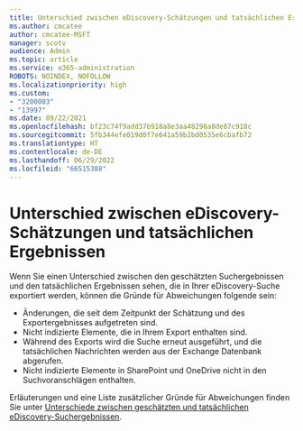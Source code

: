 ```yaml
---
title: Unterschied zwischen eDiscovery-Schätzungen und tatsächlichen Ergebnissen
ms.author: cmcatee
author: cmcatee-MSFT
manager: scotv
audience: Admin
ms.topic: article
ms.service: o365-administration
ROBOTS: NOINDEX, NOFOLLOW
ms.localizationpriority: high
ms.custom:
- "3200003"
- "13997"
ms.date: 09/22/2021
ms.openlocfilehash: bf23c74f9add37b918a8e3aa48298a8de87c918c
ms.sourcegitcommit: 5fb344efe019d0f7e641a59b2bd0535e6cbafb72
ms.translationtype: HT
ms.contentlocale: de-DE
ms.lasthandoff: 06/29/2022
ms.locfileid: "66515388"
---
```

# <a name="difference-in-ediscovery-estimates-and-actual-results"></a>Unterschied zwischen eDiscovery-Schätzungen und tatsächlichen Ergebnissen

Wenn Sie einen Unterschied zwischen den geschätzten Suchergebnissen und den tatsächlichen Ergebnissen sehen, die in Ihrer eDiscovery-Suche exportiert werden, können die Gründe für Abweichungen folgende sein:

- Änderungen, die seit dem Zeitpunkt der Schätzung und des Exportergebnisses aufgetreten sind.
- Nicht indizierte Elemente, die in Ihrem Export enthalten sind.
- Während des Exports wird die Suche erneut ausgeführt, und die tatsächlichen Nachrichten werden aus der Exchange Datenbank abgerufen.
- Nicht indizierte Elemente in SharePoint und OneDrive nicht in den Suchvoranschlägen enthalten.

Erläuterungen und eine Liste zusätzlicher Gründe für Abweichungen finden Sie unter [Unterschiede zwischen geschätzten und tatsächlichen eDiscovery-Suchergebnissen](https://docs.microsoft.com/microsoft-365/compliance/differences-between-estimated-and-actual-ediscovery-search-results).